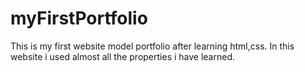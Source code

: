 # myFirstPortfolio
This is my first website model portfolio after learning html,css.
In this website i used almost all the properties i have learned.
